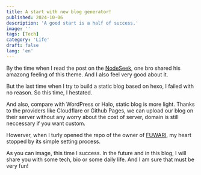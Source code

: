 ```yaml
---
title: A start with new blog generator!
published: 2024-10-06
description: 'A good start is a half of success.'
image: ''
tags: [Tech]
category: 'Life'
draft: false 
lang: 'en'
---
```


By the time when I read the post on the [NodeSeek](https://www.nodeseek.com/post-160686-1), one bro shared his amazong feeling of this theme. And I also feel very good about it.

But the last time when I try to build a static blog based on hexo, I failed with no reason. So this time, I hestated.

And also, compare with WordPress or Halo, static blog is more light. Thanks to the providers like Cloudflare or Github Pages, we can upload our blog on their server without any worry about the cost of server, domain is still neccessary if you want custom.

Howerver, when I turly opened the repo of the owner of [FUWARI](https://github.com/saicaca/fuwari), my heart stopped by its simple setting process. 

As you can image, this time I success. In the future and in this blog, I will share you with some tech, bio or some daily life. And I am sure that must be very fun!